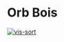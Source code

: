 
<h1>Orb Bois</h1>

<a href="https://ibb.co/Vvgkt7M"><img src="https://user-images.githubusercontent.com/16215764/146278664-1d5c5ddf-7220-4374-b215-a8f1db2dbb6f.png" alt="vis-sort" border="0"></a>
<p>
<h2> </h2>



</p>
